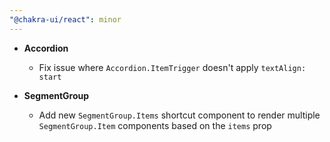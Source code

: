 ```yaml
---
"@chakra-ui/react": minor
---
```


- **Accordion**

  - Fix issue where `Accordion.ItemTrigger` doesn't apply `textAlign: start`

- **SegmentGroup**

  - Add new `SegmentGroup.Items` shortcut component to render multiple
    `SegmentGroup.Item` components based on the `items` prop
